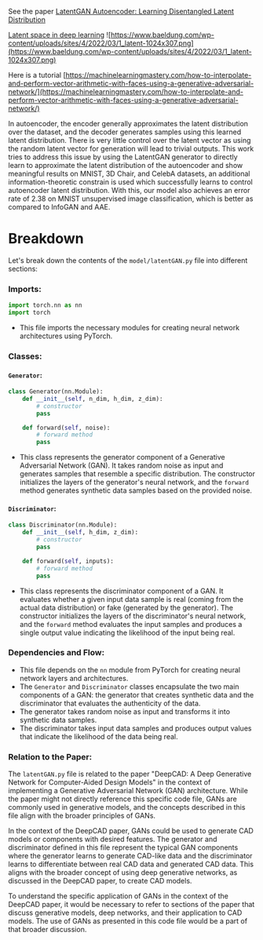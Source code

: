 See the paper [LatentGAN Autoencoder: Learning Disentangled Latent Distribution](https://arxiv.org/pdf/2204.02010.pdf)

[Latent space in deep learning](https://www.baeldung.com/cs/dl-latent-space#:~:text=Definition,other%20in%20the%20latent%20space)
![https://www.baeldung.com/wp-content/uploads/sites/4/2022/03/1_latent-1024x307.png](https://www.baeldung.com/wp-content/uploads/sites/4/2022/03/1_latent-1024x307.png)


Here is a tutorial [https://machinelearningmastery.com/how-to-interpolate-and-perform-vector-arithmetic-with-faces-using-a-generative-adversarial-network/](https://machinelearningmastery.com/how-to-interpolate-and-perform-vector-arithmetic-with-faces-using-a-generative-adversarial-network/)

In autoencoder, the encoder generally approximates the latent distribution over the dataset, and the decoder generates samples using this learned latent distribution. There is very little control over the latent vector as using the random latent vector for generation will lead to trivial outputs. This work tries to address this issue by using the LatentGAN generator to directly learn to approximate the latent distribution of the autoencoder and show meaningful results on MNIST, 3D Chair, and CelebA datasets, an additional information-theoretic constrain is used which successfully learns to control autoencoder latent distribution. With this, our model also achieves an error rate of 2.38 on MNIST unsupervised image classification, which is better as compared to InfoGAN and AAE.

# Breakdown 
Let's break down the contents of the `model/latentGAN.py` file into different sections:

### Imports:
```python
import torch.nn as nn
import torch
```
- This file imports the necessary modules for creating neural network architectures using PyTorch.

### Classes:
#### `Generator`:
```python
class Generator(nn.Module):
    def __init__(self, n_dim, h_dim, z_dim):
        # constructor
        pass

    def forward(self, noise):
        # forward method
        pass
```
- This class represents the generator component of a Generative Adversarial Network (GAN). It takes random noise as input and generates samples that resemble a specific distribution. The constructor initializes the layers of the generator's neural network, and the `forward` method generates synthetic data samples based on the provided noise.

#### `Discriminator`:
```python
class Discriminator(nn.Module):
    def __init__(self, h_dim, z_dim):
        # constructor
        pass

    def forward(self, inputs):
        # forward method
        pass
```
- This class represents the discriminator component of a GAN. It evaluates whether a given input data sample is real (coming from the actual data distribution) or fake (generated by the generator). The constructor initializes the layers of the discriminator's neural network, and the `forward` method evaluates the input samples and produces a single output value indicating the likelihood of the input being real.

### Dependencies and Flow:
- This file depends on the `nn` module from PyTorch for creating neural network layers and architectures.
- The `Generator` and `Discriminator` classes encapsulate the two main components of a GAN: the generator that creates synthetic data and the discriminator that evaluates the authenticity of the data.
- The generator takes random noise as input and transforms it into synthetic data samples.
- The discriminator takes input data samples and produces output values that indicate the likelihood of the data being real.

### Relation to the Paper:
The `latentGAN.py` file is related to the paper "DeepCAD: A Deep Generative Network for Computer-Aided Design Models" in the context of implementing a Generative Adversarial Network (GAN) architecture. While the paper might not directly reference this specific code file, GANs are commonly used in generative models, and the concepts described in this file align with the broader principles of GANs.

In the context of the DeepCAD paper, GANs could be used to generate CAD models or components with desired features. The generator and discriminator defined in this file represent the typical GAN components where the generator learns to generate CAD-like data and the discriminator learns to differentiate between real CAD data and generated CAD data. This aligns with the broader concept of using deep generative networks, as discussed in the DeepCAD paper, to create CAD models.

To understand the specific application of GANs in the context of the DeepCAD paper, it would be necessary to refer to sections of the paper that discuss generative models, deep networks, and their application to CAD models. The use of GANs as presented in this code file would be a part of that broader discussion.
